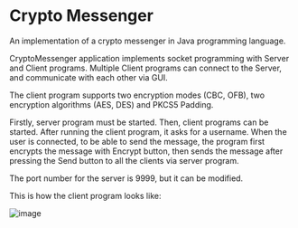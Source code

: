 # Crypto Messenger

An implementation of a crypto messenger in Java programming language.

CryptoMessenger application implements socket programming with Server and Client programs. Multiple Client programs can connect to the Server, and communicate with each other via GUI.

The client program supports two encryption modes (CBC, OFB), two encryption algorithms (AES, DES) and PKCS5 Padding.

Firstly, server program must be started. Then, client programs can be started. After running the client program, it asks for a username. When the user is connected, to be able to send the message, the program first encrypts the message with Encrypt button, then sends the message after pressing the Send button to all the clients via server program.   

The port number for the server is 9999, but it can be modified.

This is how the client program looks like:

![image](https://user-images.githubusercontent.com/57930021/105537339-d59bb000-5d02-11eb-948c-7c5e3954f7e2.png)
